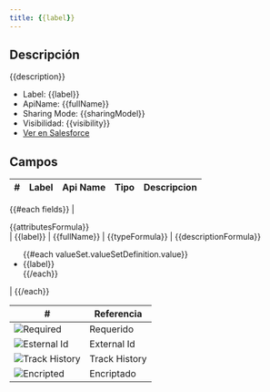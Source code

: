 ```yaml
---
title: {{label}}
---
```

<!-- START autogenerated -->
## Descripción
{{description}}

* Label: {{label}}
* ApiName: {{fullName}}
* Sharing Mode: {{sharingModel}}
* Visibilidad: {{visibility}}
* [Ver en Salesforce](https://test.salesforce.com/lightning/setup/ObjectManager/lookupRedirect?lookup=entityByApiName&apiName={{fullName}})


## Campos
| # |Label | Api Name | Tipo | Descripcion | 
|---|------|----------|------|-------------|
{{#each fields}}
| <div class="icons">{{attributesFormula}}</div> | {{label}} | {{fullName}} | {{typeFormula}} | {{descriptionFormula}} <ul>{{#each valueSet.valueSetDefinition.value}}<li>{{label}}</li>{{/each}}</ul> |
{{/each}}


| # | Referencia |  
|---|------------|
|<div class="icons">![Required](/img/lock_60.png)</div> | Requerido |
|<div class="icons">![Esternal Id](/img/database_60.png)</div> | External Id |
|<div class="icons">![Track History](/img/tracker_60.png)</div> | Track History |
|<div class="icons">![Encripted](/img/password_60.png)</div> | Encriptado |
<!-- END autogenerated -->
